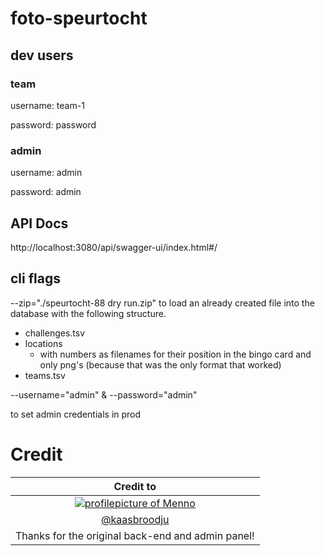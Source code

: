 # foto-speurtocht
## dev users
### team
username: team-1

password: password
### admin
username: admin

password: admin
## API Docs
http://localhost:3080/api/swagger-ui/index.html#/

## cli flags
--zip="./speurtocht-88 dry run.zip" 
to load an already created file into the database with the following structure.
- challenges.tsv
- locations
  - with numbers as filenames for their position in the bingo card and only png's (because that was the only format that worked)
- teams.tsv

--username="admin"
&
--password="admin"

to set admin credentials in prod

# Credit
| Credit to                                                                                                      |
| :------------------------------------------------------------------------------------------------------------: |
| [![profilepicture of Menno](https://avatars.githubusercontent.com/u/35763691)](https://github.com/kaasbroodju) |
| [@kaasbroodju](https://github.com/kaasbroodju)                                                                 |
| Thanks for the original back-end and admin panel!                                                              |
